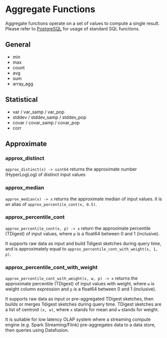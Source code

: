 <!---
  Licensed to the Apache Software Foundation (ASF) under one
  or more contributor license agreements.  See the NOTICE file
  distributed with this work for additional information
  regarding copyright ownership.  The ASF licenses this file
  to you under the Apache License, Version 2.0 (the
  "License"); you may not use this file except in compliance
  with the License.  You may obtain a copy of the License at

    http://www.apache.org/licenses/LICENSE-2.0

  Unless required by applicable law or agreed to in writing,
  software distributed under the License is distributed on an
  "AS IS" BASIS, WITHOUT WARRANTIES OR CONDITIONS OF ANY
  KIND, either express or implied.  See the License for the
  specific language governing permissions and limitations
  under the License.
-->

# Aggregate Functions

Aggregate functions operate on a set of values to compute a single result. Please refer to [PostgreSQL](https://www.postgresql.org/docs/current/functions-aggregate.html) for usage of standard SQL functions.

## General

- min
- max
- count
- avg
- sum
- array_agg

## Statistical

- var / var_samp / var_pop
- stddev / stddev_samp / stddev_pop
- covar / covar_samp / covar_pop
- corr

## Approximate

### approx_distinct

`approx_distinct(x) -> uint64` returns the approximate number (HyperLogLog) of distinct input values

### approx_median

`approx_median(x) -> x` returns the approximate median of input values. it is an alias of `approx_percentile_cont(x, 0.5)`.

### approx_percentile_cont

`approx_percentile_cont(x, p) -> x` return the approximate percentile (TDigest) of input values, where `p` is a float64 between 0 and 1 (inclusive).

It supports raw data as input and build Tdigest sketches during query time, and is approximately equal to `approx_percentile_cont_with_weight(x, 1, p)`.

### approx_percentile_cont_with_weight

`approx_percentile_cont_with_weight(x, w, p) -> x` returns the approximate percentile (TDigest) of input values with weight, where `w` is weight column expression and `p` is a float64 between 0 and 1 (inclusive).

It supports raw data as input or pre-aggregated TDigest sketches, then builds or merges Tdigest sketches during query time. TDigest sketches are a list of centroid `(x, w)`, where `x` stands for mean and `w` stands for weight.

It is suitable for low latency OLAP system where a streaming compute engine (e.g. Spark Streaming/Flink) pre-aggregates data to a data store, then queries using Datafusion.
